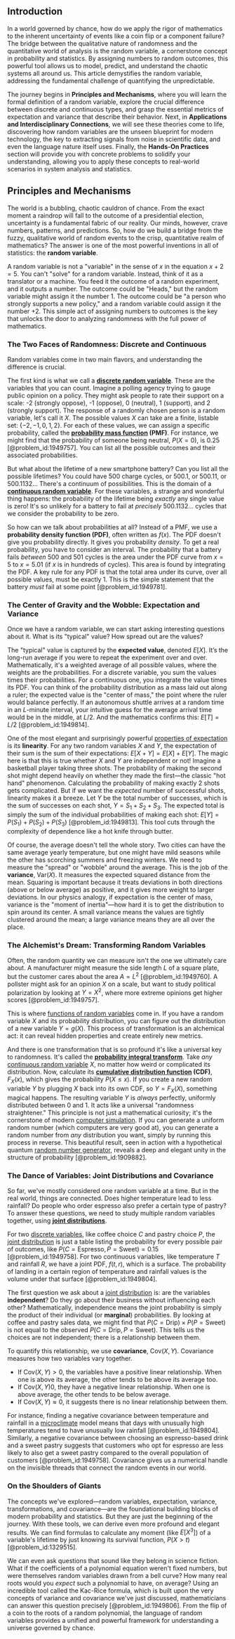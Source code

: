 ## Introduction
In a world governed by chance, how do we apply the rigor of mathematics to the inherent uncertainty of events like a coin flip or a component failure? The bridge between the qualitative nature of randomness and the quantitative world of analysis is the random variable, a cornerstone concept in probability and statistics. By assigning numbers to random outcomes, this powerful tool allows us to model, predict, and understand the chaotic systems all around us. This article demystifies the random variable, addressing the fundamental challenge of quantifying the unpredictable.

The journey begins in **Principles and Mechanisms**, where you will learn the formal definition of a random variable, explore the crucial difference between discrete and continuous types, and grasp the essential metrics of expectation and variance that describe their behavior. Next, in **Applications and Interdisciplinary Connections**, we will see these theories come to life, discovering how random variables are the unseen blueprint for modern technology, the key to extracting signals from noise in scientific data, and even the language nature itself uses. Finally, the **Hands-On Practices** section will provide you with concrete problems to solidify your understanding, allowing you to apply these concepts to real-world scenarios in system analysis and statistics.

## Principles and Mechanisms

The world is a bubbling, chaotic cauldron of chance. From the exact moment a raindrop will fall to the outcome of a presidential election, uncertainty is a fundamental fabric of our reality. Our minds, however, crave numbers, patterns, and predictions. So, how do we build a bridge from the fuzzy, qualitative world of random events to the crisp, quantitative realm of mathematics? The answer is one of the most powerful inventions in all of statistics: the **random variable**.

A random variable is not a "variable" in the sense of $x$ in the equation $x+2=5$. You can't "solve" for a random variable. Instead, think of it as a translator or a machine. You feed it the outcome of a random experiment, and it outputs a number. The outcome could be "Heads," but the random variable might assign it the number 1. The outcome could be "a person who strongly supports a new policy," and a random variable could assign it the number +2. This simple act of assigning numbers to outcomes is the key that unlocks the door to analyzing randomness with the full power of mathematics.

### The Two Faces of Randomness: Discrete and Continuous

Random variables come in two main flavors, and understanding the difference is crucial.

The first kind is what we call a **[discrete random variable](@article_id:262966)**. These are the variables that you can count. Imagine a polling agency trying to gauge public opinion on a policy. They might ask people to rate their support on a scale: -2 (strongly oppose), -1 (oppose), 0 (neutral), 1 (support), and 2 (strongly support). The response of a randomly chosen person is a random variable, let's call it $X$. The possible values $X$ can take are a finite, listable set: $\{-2, -1, 0, 1, 2\}$. For each of these values, we can assign a specific probability, called the **[probability mass function](@article_id:264990) (PMF)**. For instance, we might find that the probability of someone being neutral, $P(X=0)$, is $0.25$ [@problem_id:1949757]. You can list all the possible outcomes and their associated probabilities.

But what about the lifetime of a new smartphone battery? Can you list all the possible lifetimes? You could have 500 charge cycles, or 500.1, or 500.11, or 500.1132... There's a continuum of possibilities. This is the domain of a **[continuous random variable](@article_id:260724)**. For these variables, a strange and wonderful thing happens: the probability of the lifetime being *exactly* any single value is zero! It's so unlikely for a battery to fail at *precisely* 500.1132... cycles that we consider the probability to be zero.

So how can we talk about probabilities at all? Instead of a PMF, we use a **probability density function (PDF)**, often written as $f(x)$. The PDF doesn't give you probability directly. It gives you probability *density*. To get a real probability, you have to consider an interval. The probability that a battery fails *between* 500 and 501 cycles is the area under the PDF curve from $x=5$ to $x=5.01$ (if $x$ is in hundreds of cycles). This area is found by integrating the PDF. A key rule for any PDF is that the total area under its curve, over all possible values, must be exactly 1. This is the simple statement that the battery *must* fail at some point [@problem_id:1949781].

### The Center of Gravity and the Wobble: Expectation and Variance

Once we have a random variable, we can start asking interesting questions about it. What is its "typical" value? How spread out are the values?

The "typical" value is captured by the **expected value**, denoted $E[X]$. It’s the long-run average if you were to repeat the experiment over and over. Mathematically, it's a weighted average of all possible values, where the weights are the probabilities. For a discrete variable, you sum the values times their probabilities. For a continuous one, you integrate the value times its PDF. You can think of the probability distribution as a mass laid out along a ruler; the expected value is the "center of mass," the point where the ruler would balance perfectly. If an autonomous shuttle arrives at a random time in an $L$-minute interval, your intuitive guess for the average arrival time would be in the middle, at $L/2$. And the mathematics confirms this: $E[T] = L/2$ [@problem_id:1949814].

One of the most elegant and surprisingly powerful [properties of expectation](@article_id:170177) is its **linearity**. For any two random variables $X$ and $Y$, the expectation of their sum is the sum of their expectations: $E[X+Y] = E[X] + E[Y]$. The magic here is that this is true whether $X$ and $Y$ are independent or not! Imagine a basketball player taking three shots. The probability of making the second shot might depend heavily on whether they made the first—the classic "hot hand" phenomenon. Calculating the probability of making exactly 2 shots gets complicated. But if we want the *expected* number of successful shots, linearity makes it a breeze. Let $Y$ be the total number of successes, which is the sum of successes on each shot, $Y=S_1+S_2+S_3$. The expected total is simply the sum of the individual probabilities of making each shot: $E[Y] = P(S_1) + P(S_2) + P(S_3)$ [@problem_id:1949813]. This tool cuts through the complexity of dependence like a hot knife through butter.

Of course, the average doesn't tell the whole story. Two cities can have the same average yearly temperature, but one might have mild seasons while the other has scorching summers and freezing winters. We need to measure the "spread" or "wobble" around the average. This is the job of the **variance**, $\text{Var}(X)$. It measures the expected squared distance from the mean. Squaring is important because it treats deviations in both directions (above or below average) as positive, and it gives more weight to larger deviations. In our physics analogy, if expectation is the center of mass, variance is the "moment of inertia"—how hard it is to get the distribution to spin around its center. A small variance means the values are tightly clustered around the mean; a large variance means they are all over the place.

### The Alchemist's Dream: Transforming Random Variables

Often, the random quantity we can measure isn't the one we ultimately care about. A manufacturer might measure the side length $L$ of a square plate, but the customer cares about the area $A = L^2$ [@problem_id:1949760]. A pollster might ask for an opinion $X$ on a scale, but want to study political polarization by looking at $Y = X^2$, where more extreme opinions get higher scores [@problem_id:1949757].

This is where [functions of random variables](@article_id:271089) come in. If you have a random variable $X$ and its probability distribution, you can figure out the distribution of a new variable $Y = g(X)$. This process of transformation is an alchemical act: it can reveal hidden properties and create entirely new metrics.

And there is one transformation that is so profound it's like a universal key to randomness. It's called the **[probability integral transform](@article_id:262305)**. Take *any* [continuous random variable](@article_id:260724) $X$, no matter how weird or complicated its distribution. Now, calculate its **[cumulative distribution function](@article_id:142641) (CDF)**, $F_X(x)$, which gives the probability $P(X \le x)$. If you create a new random variable $Y$ by plugging $X$ back into its own CDF, so $Y = F_X(X)$, something magical happens. The resulting variable $Y$ is *always* perfectly, uniformly distributed between 0 and 1. It acts like a universal "randomness straightener." This principle is not just a mathematical curiosity; it's the cornerstone of modern [computer simulation](@article_id:145913). If you can generate a uniform random number (which computers are very good at), you can generate a random number from *any* distribution you want, simply by running this process in reverse. This beautiful result, seen in action with a hypothetical quantum [random number generator](@article_id:635900), reveals a deep and elegant unity in the structure of probability [@problem_id:1909882].

### The Dance of Variables: Joint Distributions and Covariance

So far, we've mostly considered one random variable at a time. But in the real world, things are connected. Does higher temperature lead to less rainfall? Do people who order espresso also prefer a certain type of pastry? To answer these questions, we need to study multiple random variables together, using **[joint distributions](@article_id:263466)**.

For two [discrete variables](@article_id:263134), like coffee choice $C$ and pastry choice $P$, the [joint distribution](@article_id:203896) is just a table listing the probability for every possible pair of outcomes, like $P(C=\text{Espresso}, P=\text{Sweet}) = 0.15$ [@problem_id:1949758]. For two continuous variables, like temperature $T$ and rainfall $R$, we have a joint PDF, $f(t, r)$, which is a surface. The probability of landing in a certain region of temperature and rainfall values is the volume under that surface [@problem_id:1949804].

The first question we ask about a [joint distribution](@article_id:203896) is: are the variables **independent**? Do they go about their business without influencing each other? Mathematically, independence means the joint probability is simply the product of their individual (or **marginal**) probabilities. By looking at coffee and pastry sales data, we might find that $P(C=\text{Drip}) \times P(P=\text{Sweet})$ is not equal to the observed $P(C=\text{Drip}, P=\text{Sweet})$. This tells us the choices are not independent; there is a relationship between them.

To quantify this relationship, we use **covariance**, $\text{Cov}(X, Y)$. Covariance measures how two variables vary together.
*   If $\text{Cov}(X,Y) > 0$, the variables have a positive linear relationship. When one is above its average, the other tends to be above its average too.
*   If $\text{Cov}(X,Y)  0$, they have a negative linear relationship. When one is above average, the other tends to be below average.
*   If $\text{Cov}(X,Y) \approx 0$, it suggests there is no linear relationship between them.

For instance, finding a negative covariance between temperature and rainfall in a [microclimate](@article_id:194973) model means that days with unusually high temperatures tend to have unusually low rainfall [@problem_id:1949804]. Similarly, a negative covariance between choosing an espresso-based drink and a sweet pastry suggests that customers who opt for espresso are less likely to also get a sweet pastry compared to the overall population of customers [@problem_id:1949758]. Covariance gives us a numerical handle on the invisible threads that connect the random events in our world.

### On the Shoulders of Giants

The concepts we've explored—random variables, expectation, variance, transformations, and covariance—are the foundational building blocks of modern probability and statistics. But they are just the beginning of the journey. With these tools, we can derive even more profound and elegant results. We can find formulas to calculate any moment (like $E[X^3]$) of a variable's lifetime by just knowing its survival function, $P(X>t)$ [@problem_id:1329515].

We can even ask questions that sound like they belong in science fiction. What if the coefficients of a polynomial equation weren't fixed numbers, but were themselves random variables drawn from a bell curve? How many real roots would you *expect* such a polynomial to have, on average? Using an incredible tool called the Kac-Rice formula, which is built upon the very concepts of variance and covariance we've just discussed, mathematicians can answer this question precisely [@problem_id:1949806]. From the flip of a coin to the roots of a random polynomial, the language of random variables provides a unified and powerful framework for understanding a universe governed by chance.